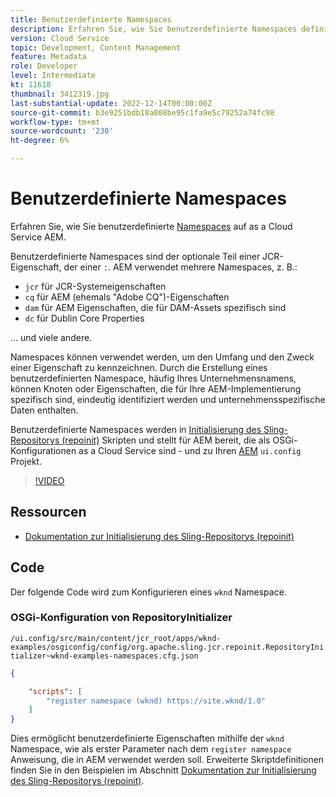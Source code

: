 ```yaml
---
title: Benutzerdefinierte Namespaces
description: Erfahren Sie, wie Sie benutzerdefinierte Namespaces definieren und für AEM as a Cloud Service bereitstellen.
version: Cloud Service
topic: Development, Content Management
feature: Metadata
role: Developer
level: Intermediate
kt: 11618
thumbnail: 3412319.jpg
last-substantial-update: 2022-12-14T00:00:00Z
source-git-commit: b3e9251bdb18a008be95c1fa9e5c79252a74fc98
workflow-type: tm+mt
source-wordcount: '230'
ht-degree: 6%

---
```


# Benutzerdefinierte Namespaces

Erfahren Sie, wie Sie benutzerdefinierte [Namespaces](https://developer.adobe.com/experience-manager/reference-materials/spec/jcr/1.0/4.5_Namespaces.html) auf as a Cloud Service AEM.

Benutzerdefinierte Namespaces sind der optionale Teil einer JCR-Eigenschaft, der einer `:`. AEM verwendet mehrere Namespaces, z. B.:

+ `jcr` für JCR-Systemeigenschaften
+ `cq` für AEM (ehemals &quot;Adobe CQ&quot;)-Eigenschaften
+ `dam` für AEM Eigenschaften, die für DAM-Assets spezifisch sind
+ `dc` für Dublin Core Properties

... und viele andere.

Namespaces können verwendet werden, um den Umfang und den Zweck einer Eigenschaft zu kennzeichnen. Durch die Erstellung eines benutzerdefinierten Namespace, häufig Ihres Unternehmensnamens, können Knoten oder Eigenschaften, die für Ihre AEM-Implementierung spezifisch sind, eindeutig identifiziert werden und unternehmensspezifische Daten enthalten.

Benutzerdefinierte Namespaces werden in [Initialisierung des Sling-Repositorys (repoinit)](https://sling.apache.org/documentation/bundles/repository-initialization.html) Skripten und stellt für AEM bereit, die als OSGi-Konfigurationen as a Cloud Service sind - und zu Ihren [AEM](https://experienceleague.adobe.com/docs/experience-manager-core-components/using/developing/archetype/overview.html?lang=de) `ui.config` Projekt.

>[!VIDEO](https://video.tv.adobe.com/v/3412319?quality=12&learn=on)

## Ressourcen

+ [Dokumentation zur Initialisierung des Sling-Repositorys (repoinit)](https://sling.apache.org/documentation/bundles/repository-initialization.html#repoinit-parser-test-scenarios)

## Code

Der folgende Code wird zum Konfigurieren eines `wknd` Namespace.

### OSGi-Konfiguration von RepositoryInitializer

`/ui.config/src/main/content/jcr_root/apps/wknd-examples/osgiconfig/config/org.apache.sling.jcr.repoinit.RepositoryInitializer~wknd-examples-namespaces.cfg.json`

```json
{

    "scripts": [
        "register namespace (wknd) https://site.wknd/1.0"
    ]
}
```

Dies ermöglicht benutzerdefinierte Eigenschaften mithilfe der `wknd` Namespace, wie als erster Parameter nach dem `register namespace` Anweisung, die in AEM verwendet werden soll. Erweiterte Skriptdefinitionen finden Sie in den Beispielen im Abschnitt [Dokumentation zur Initialisierung des Sling-Repositorys (repoinit)](https://sling.apache.org/documentation/bundles/repository-initialization.html#repoinit-parser-test-scenarios).
